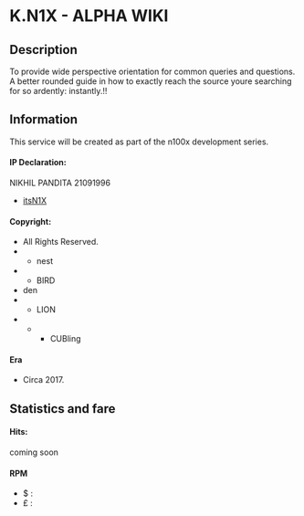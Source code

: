 # K.N1X - ALPHA WIKI

## Description
To provide wide perspective orientation for common queries and questions. A better rounded guide in how to exactly reach the source youre searching for so ardently: instantly.!!

## Information
This service will be created as part of the n100x development series.

#### IP Declaration:
NIKHIL PANDITA 21091996
- [itsN1X](http://its.n1x.website)

#### Copyright:  
- All Rights Reserved. 
- - nest
- - BIRD
- den
- - LION
- - - CUBling

#### Era 
- Circa 2017.


## Statistics and fare

#### Hits:
coming soon


#### RPM
- $ : 
- £ : 
